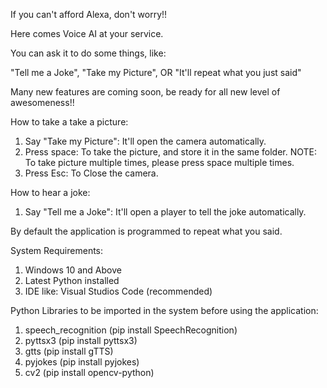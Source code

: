 If you can't afford Alexa, don't worry!!

Here comes Voice AI at your service.

You can ask it to do some things, like:

"Tell me a Joke",
"Take my Picture",
OR
"It'll repeat what you just said"

Many new features are coming soon, be ready for all new level of awesomeness!!

How to take a take a picture:
1. Say "Take my Picture": It'll open the camera automatically.
2. Press space: To take the picture, and store it in the same folder. NOTE: To take picture multiple times, please press space multiple times.
3. Press Esc: To Close the camera.

How to hear a joke:
1. Say "Tell me a Joke": It'll open a player to tell the joke automatically.

By default the application is programmed to repeat what you said.

System Requirements:
1. Windows 10 and Above
2. Latest Python installed
3. IDE like: Visual Studios Code (recommended)

Python Libraries to be imported in the system before using the application:
1. speech_recognition (pip install SpeechRecognition)
2. pyttsx3 (pip install pyttsx3)
3. gtts (pip install gTTS)
4. pyjokes (pip install pyjokes)
5. cv2 (pip install opencv-python)
